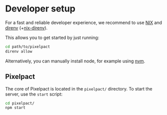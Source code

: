 # Developer setup

For a fast and reliable developer experience, we recommend to use [NIX](https://nixos.org/download.html) and [direnv](https://direnv.net/docs/installation.html) (+[nix-direnv](https://github.com/nix-community/nix-direnv)).

This allows you to get started by just running:

```bash
cd path/to/pixelpact
direnv allow
```

Alternatively, you can manually install node, for example using [nvm](https://github.com/nvm-sh/nvm).

## Pixelpact

The core of Pixelpact is located in the `pixelpact/` directory. To start the server, use the `start` script:

```bash
cd pixelpact/
npm start
```
